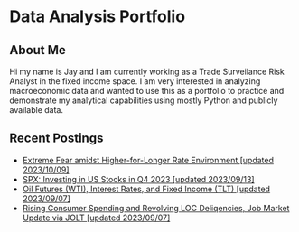 # Data Analysis Portfolio
## About Me
Hi my name is Jay and I am currently working as a Trade Surveilance Risk Analyst in the fixed income space. 
I am very interested in analyzing macroeconomic data and wanted to use this as a portfolio to practice and demonstrate my analytical capabilities using mostly Python and publicly available data.

## Recent Postings
- [Extreme Fear amidst Higher-for-Longer Rate Environment [updated 2023/10/09]](https://github.com/ki14jaeh/Data-Analysis-Portfolio/tree/main/20231008)
- [SPX: Investing in US Stocks in Q4 2023 [updated 2023/09/13]](https://github.com/ki14jaeh/Data-Analysis-Portfolio/tree/main/20230913)
- [Oil Futures (WTI), Interest Rates, and Fixed Income (TLT) [updated 2023/09/07]](https://github.com/ki14jaeh/Data-Analysis-Portfolio/tree/main/20230907)
- [Rising Consumer Spending and Revolving LOC Deliqencies, Job Market Update via JOLT [updated 2023/09/07]](https://github.com/ki14jaeh/Data-Analysis-Portfolio/tree/main/20230906)

